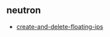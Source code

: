 
## neutron
- [create-and-delete-floating-ips](https://godleon.github.io/osp_test_results/0.2.78/neutron/create-and-delete-floating-ips.html)

